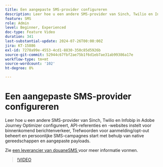 ```yaml
---
title: Een aangepaste SMS-provider configureren
description: Leer hoe u een andere SMS-provider van Sinch, Twilio en Infobip in Adobe Journey Optimizer configureert, API-referenties en -websites instelt voor binnenkomend berichtenverkeer, Trefwoorden voor aanmelding/opt-out beheert en persoonlijke SMS-campagnes start met behulp van native gereedschappen en aangepaste payloads.
feature: SMS
role: Admin
level: Beginner, Experienced
doc-type: Feature Video
duration: 341
last-substantial-update: 2024-07-26T00:00:00Z
jira: KT-15886
exl-id: 7278a99e-4553-4cd1-8830-350c85d5926b
source-git-commit: 52944c67fbf2ae75b1f6d1eb7ae31ab99386a17e
workflow-type: tm+mt
source-wordcount: '102'
ht-degree: 0%

---
```


# Een aangepaste SMS-provider configureren

Leer hoe u een andere SMS-provider van Sinch, Twilio en Infobip in Adobe Journey Optimizer configureert, API-referenties en -websites instelt voor binnenkomend berichtenverkeer, Trefwoorden voor aanmelding/opt-out beheert en persoonlijke SMS-campagnes start met behulp van native gereedschappen en aangepaste payloads.

Zie [ een leverancier van douaneSMS ](https://experienceleague.adobe.com/nl/docs/journey-optimizer/using/channels/sms/configure-sms/sms-configuration-custom) voor meer informatie vormen.

>[!VIDEO](https://video.tv.adobe.com/v/3431625/?learn=on&enablevpops)
